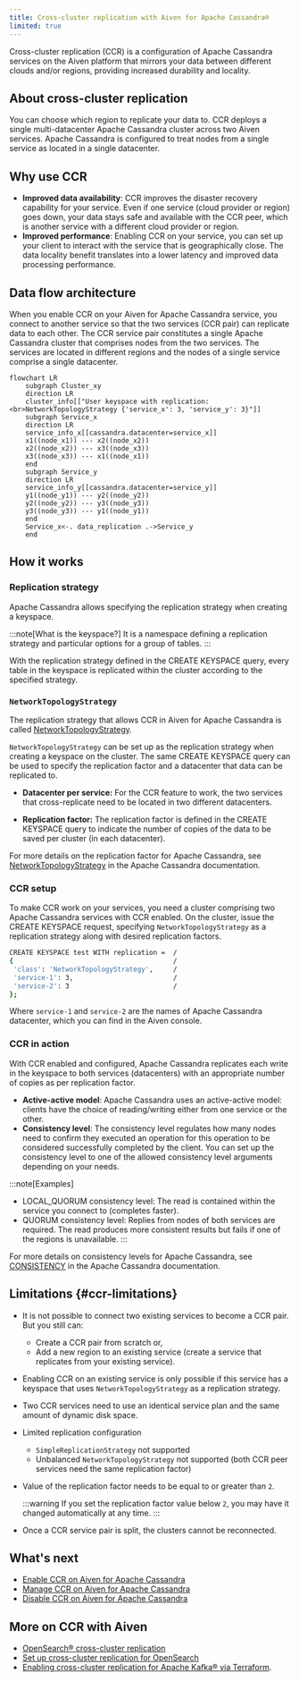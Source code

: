 ```yaml
---
title: Cross-cluster replication with Aiven for Apache Cassandra®
limited: true
---
```


Cross-cluster replication (CCR) is a configuration of Apache Cassandra services on the Aiven platform that mirrors your data between different clouds and/or regions, providing increased durability and locality.

## About cross-cluster replication

You can choose which region to replicate your data to. CCR deploys a single
multi-datacenter Apache Cassandra cluster across two Aiven services. Apache
Cassandra is configured to treat nodes from a single service as located in a
single datacenter.

## Why use CCR

-   **Improved data availability**: CCR improves the disaster recovery
    capability for your service. Even if one service (cloud provider or
    region) goes down, your data stays safe and available with the CCR
    peer, which is another service with a different cloud provider or
    region.
-   **Improved performance**: Enabling CCR on your service, you can set
    up your client to interact with the service that is geographically
    close. The data locality benefit translates into a lower latency and
    improved data processing performance.

## Data flow architecture

When you enable CCR on your Aiven for Apache Cassandra service, you
connect to another service so that the two services (CCR pair) can
replicate data to each other. The CCR service pair constitutes a single
Apache Cassandra cluster that comprises nodes from the two services. The
services are located in different regions and the nodes of a single
service comprise a single datacenter.

```mermaid
flowchart LR
    subgraph Cluster_xy
    direction LR
    cluster_info[["User keyspace with replication:<br>NetworkTopologyStrategy {'service_x': 3, 'service_y': 3}"]]
    subgraph Service_x
    direction LR
    service_info_x[[cassandra.datacenter=service_x]]
    x1((node_x1)) --- x2((node_x2))
    x2((node_x2)) --- x3((node_x3))
    x3((node_x3)) --- x1((node_x1))
    end
    subgraph Service_y
    direction LR
    service_info_y[[cassandra.datacenter=service_y]]
    y1((node_y1)) --- y2((node_y2))
    y2((node_y2)) --- y3((node_y3))
    y3((node_y3)) --- y1((node_y1))
    end
    Service_x<-. data_replication .->Service_y
    end
```

## How it works

### Replication strategy

Apache Cassandra allows specifying the replication strategy when
creating a keyspace.

:::note[What is the keyspace?]
It is a namespace defining a replication strategy and particular options
for a group of tables.
:::

With the replication strategy defined in the CREATE KEYSPACE query,
every table in the keyspace is replicated within the cluster according
to the specified strategy.

### `NetworkTopologyStrategy`

The replication strategy that allows CCR in Aiven for Apache Cassandra
is called
[NetworkTopologyStrategy](https://cassandra.apache.org/doc/4.1/cassandra/cql/ddl.html#networktopologystrategy).

`NetworkTopologyStrategy` can be set up as the replication strategy when
creating a keyspace on the cluster. The same CREATE KEYSPACE query can
be used to specify the replication factor and a datacenter that data can
be replicated to.

- **Datacenter per service:** For the CCR feature to work, the two services that cross-replicate
  need to be located in two different datacenters.

- **Replication factor:** The replication factor is defined in the CREATE KEYSPACE query to
  indicate the number of copies of the data to be saved per cluster
  (in each datacenter).

For more details on the replication factor for Apache Cassandra, see
[NetworkTopologyStrategy](https://cassandra.apache.org/doc/4.1/cassandra/cql/ddl.html#networktopologystrategy)
in the Apache Cassandra documentation.

### CCR setup

To make CCR work on your services, you need a cluster comprising two
Apache Cassandra services with CCR enabled. On the cluster,
issue the CREATE KEYSPACE request, specifying `NetworkTopologyStrategy`
as a replication strategy along with desired replication factors.

```bash
CREATE KEYSPACE test WITH replication =  /
{                                        /
 'class': 'NetworkTopologyStrategy',     /
 'service-1': 3,                         /
 'service-2': 3                          /
};
```

Where `service-1` and `service-2` are the names of Apache Cassandra
datacenter, which you can find in the Aiven console.

### CCR in action

With CCR enabled and configured, Apache Cassandra replicates each write
in the keyspace to both services (datacenters) with an appropriate
number of copies as per replication factor.

-   **Active-active model**: Apache Cassandra uses an active-active
    model: clients have the choice of reading/writing either from one
    service or the other.
-   **Consistency level**: The consistency level regulates how many
    nodes need to confirm they executed an operation for this operation
    to be considered successfully completed by the client. You can set
    up the consistency level to one of the allowed consistency level
    arguments depending on your needs.

:::note[Examples]
-   LOCAL_QUORUM consistency level: The read is contained within the
    service you connect to (completes faster).
-   QUORUM consistency level: Replies from nodes of both services are
    required. The read produces more consistent results but fails if one
    of the regions is unavailable.
:::

For more details on consistency levels for Apache Cassandra, see
[CONSISTENCY](https://cassandra.apache.org/doc/4.1/cassandra/tools/cqlsh.html#consistency)
in the Apache Cassandra documentation.

## Limitations {#ccr-limitations}

-   It is not possible to connect two existing services to become a CCR
    pair. But you still can:

    -   Create a CCR pair from scratch or,
    -   Add a new region to an existing service (create a service
        that replicates from your existing service).

-   Enabling CCR on an existing service is only possible if this service
    has a keyspace that uses `NetworkTopologyStrategy` as a replication
    strategy.

-   Two CCR services need to use an identical service plan and the same
    amount of dynamic disk space.

-   Limited replication configuration

    -   `SimpleReplicationStrategy` not supported
    -   Unbalanced `NetworkTopologyStrategy` not supported (both CCR
        peer services need the same replication factor)

-   Value of the replication factor needs to be equal to or greater than
    `2`.

    :::warning
    If you set the replication factor value below `2`, you may have it
    changed automatically at any time.
    :::

-   Once a CCR service pair is split, the clusters cannot be
    reconnected.

## What's next

-   [Enable CCR on Aiven for Apache Cassandra](/docs/products/cassandra/howto/enable-cross-cluster-replication)
-   [Manage CCR on Aiven for Apache Cassandra](/docs/products/cassandra/howto/manage-cross-cluster-replication)
-   [Disable CCR on Aiven for Apache Cassandra](/docs/products/cassandra/howto/disable-cross-cluster-replication)

## More on CCR with Aiven

-   [OpenSearch® cross-cluster replication](/docs/products/opensearch/concepts/cross-cluster-replication-opensearch)
-   [Set up cross-cluster replication for OpenSearch](/docs/products/opensearch/howto/setup-cross-cluster-replication-opensearch)
-   [Enabling cross-cluster replication for Apache Kafka® via
    Terraform](https://aiven.io/developer/kafka-mirrormaker-crosscluster).
